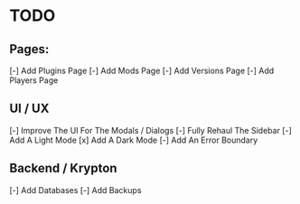 # TODO

## Pages:

[-] Add Plugins Page
[-] Add Mods Page
[-] Add Versions Page
[-] Add Players Page

## UI / UX

[-] Improve The UI For The Modals / Dialogs 
[-] Fully Rehaul The Sidebar
[-] Add A Light Mode
[x] Add A Dark Mode
[-] Add An Error Boundary 

## Backend / Krypton

[-] Add Databases
[-] Add Backups





